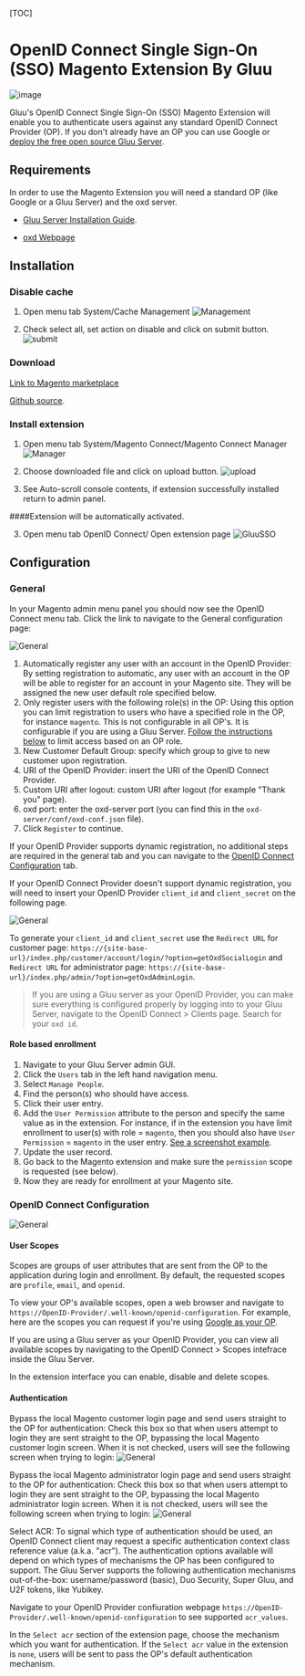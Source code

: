 [TOC]

# OpenID Connect Single Sign-On (SSO) Magento Extension By Gluu

![image](https://raw.githubusercontent.com/GluuFederation/magento-oxd-extension/master/magento.png)

Gluu's OpenID Connect Single Sign-On (SSO) Magento Extension will enable you to authenticate users against any standard OpenID Connect Provider (OP). If you don't already have an OP you can use Google or [deploy the free open source Gluu Server](https://gluu.org/docs/deployment).

## Requirements
In order to use the Magento Extension you will need a standard OP (like Google or a Gluu Server) and the oxd server.

* [Gluu Server Installation Guide](https://www.gluu.org/docs/deployment/).

* [oxd Webpage](https://oxd.gluu.org)


## Installation

### Disable cache

1. Open menu tab System/Cache Management
![Management](https://raw.githubusercontent.com/GluuFederation/magento-oxd-extension/master/docu/mag0.png)

2. Check select all, set action on disable and click on submit button.
![submit](https://raw.githubusercontent.com/GluuFederation/magento-oxd-extension/master/docu/mag1.png)

### Download

[Link to Magento marketplace](https://www.magentocommerce.com/magento-connect/openid-connect-sso.html)

[Github source](https://raw.githubusercontent.com/GluuFederation/magento-oxd-extension/blob/master/Magento_gluu_SSO-2.4.4.tgz).

### Install extension

1. Open menu tab System/Magento Connect/Magento Connect Manager
![Manager](https://raw.githubusercontent.com/GluuFederation/magento-oxd-extension/master/docu/mag2.png)

2. Choose downloaded file and click on upload button.
![upload](https://raw.githubusercontent.com/GluuFederation/magento-oxd-extension/master/docu/mag3.png)

3. See Auto-scroll console contents, if extension successfully installed return to admin panel.

####Extension will be automatically activated.

3. Open menu tab OpenID Connect/ Open extension page
![GluuSSO](https://raw.githubusercontent.com/GluuFederation/magento-oxd-extension/master/docu/44.mag4.png)


## Configuration

### General

In your Magento admin menu panel you should now see the OpenID Connect menu tab. Click the link to navigate to the General configuration  page:

![General](https://raw.githubusercontent.com/GluuFederation/magento-oxd-extension/master/docu/44.m1.png)  

1. Automatically register any user with an account in the OpenID Provider: By setting registration to automatic, any user with an account in the OP will be able to register for an account in your Magento site. They will be assigned the new user default role specified below.
2. Only register users with the following role(s) in the OP: Using this option you can limit registration to users who have a specified role in the OP, for instance `magento`. This is not configurable in all OP's. It is configurable if you are using a Gluu Server. [Follow the instructions below](#role-based-enrollment) to limit access based on an OP role.
3. New Customer Default Group: specify which group to give to new customer upon registration.
4. URI of the OpenID Provider: insert the URI of the OpenID Connect Provider.
5. Custom URI after logout: custom URI after logout (for example "Thank you" page).
6. oxd port: enter the oxd-server port (you can find this in the `oxd-server/conf/oxd-conf.json` file).
7. Click `Register` to continue.

If your OpenID Provider supports dynamic registration, no additional steps are required in the general tab and you can navigate to the [OpenID Connect Configuration](#openid-connect-configuration) tab.

If your OpenID Connect Provider doesn't support dynamic registration, you will need to insert your OpenID Provider `client_id` and `client_secret` on the following page.

![General](https://raw.githubusercontent.com/GluuFederation/magento-oxd-extension/master/docu/44.m1.1.png) 

To generate your `client_id` and `client_secret` use the `Redirect URL` for customer page: `https://{site-base-url}/index.php/customer/account/login/?option=getOxdSocialLogin` and `Redirect URL` for administrator  page: `https://{site-base-url}/index.php/admin/?option=getOxdAdminLogin`.

> If you are using a Gluu server as your OpenID Provider, you can make sure everything is configured properly by logging into to your Gluu Server, navigate to the OpenID Connect > Clients page. Search for your `oxd id`.

#### Role based enrollment

1. Navigate to your Gluu Server admin GUI.
2. Click the `Users` tab in the left hand navigation menu.
3. Select `Manage People`.
4. Find the person(s) who should have access.
5. Click their user entry.
6. Add the `User Permission` attribute to the person and specify the same value as in the extension. For instance, if in the extension you have limit enrollment to user(s) with role = `magento`, then you should also have `User Permission` = `magento` in the user entry. [See a screenshot example](https://raw.githubusercontent.com/GluuFederation/magento-oxd-extension/master/docu/permission.png).
7. Update the user record.
8. Go back to the Magento extension and make sure the `permission` scope is requested (see below).
9. Now they are ready for enrollment at your Magento site.

### OpenID Connect Configuration

![General](https://raw.githubusercontent.com/GluuFederation/magento-oxd-extension/master/docu/config.png) 

#### User Scopes

Scopes are groups of user attributes that are sent from the OP to the application during login and enrollment. By default, the requested scopes are `profile`, `email`, and `openid`.

To view your OP's available scopes, open a web browser and navigate to `https://OpenID-Provider/.well-known/openid-configuration`. For example, here are the scopes you can request if you're using [Google as your OP](https://accounts.google.com/.well-known/openid-configuration).

If you are using a Gluu server as your OpenID Provider, you can view all available scopes by navigating to the OpenID Connect > Scopes intefrace inside the Gluu Server.

In the extension interface you can enable, disable and delete scopes.

#### Authentication

 Bypass the local Magento customer login page and send users straight to the OP for authentication: Check this box so that when users attempt to login they are sent straight to the OP, bypassing the local Magento customer login screen. When it is not checked, users will see the following screen when trying to login:
![General](https://raw.githubusercontent.com/GluuFederation/magento-oxd-extension/master/docu/customer_login.png) 

 Bypass the local Magento administrator login page and send users straight to the OP for authentication: Check this box so that when users attempt to login they are sent straight to the OP, bypassing the local Magento administrator login screen. When it is not checked, users will see the following screen when trying to login:
![General](https://raw.githubusercontent.com/GluuFederation/magento-oxd-extension/master/docu/admin_login.png) 

Select ACR: To signal which type of authentication should be used, an OpenID Connect client may request a specific authentication context class reference value (a.k.a. "acr"). The authentication options available will depend on which types of mechanisms the OP has been configured to support. The Gluu Server supports the following authentication mechanisms out-of-the-box: username/password (basic), Duo Security, Super Gluu, and U2F tokens, like Yubikey.

Navigate to your OpenID Provider confiuration webpage `https://OpenID-Provider/.well-known/openid-configuration` to see supported `acr_values`.

In the `Select acr` section of the extension page, choose the mechanism which you want for authentication. If the `Select acr` value in the extension is `none`, users will be sent to pass the OP's default authentication mechanism.

